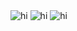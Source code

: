 <img src="https://raw.githubusercontent.com/RodrigoZelada/RodrigoZelada.github.io/master/images/ALMA.jpg" alt="hi" class="inline"/>

<img src="https://raw.githubusercontent.com/RodrigoZelada/RodrigoZelada.github.io/master/images/todas.png" alt="hi" class="inline"/>

<img src="https://raw.githubusercontent.com/RodrigoZelada/RodrigoZelada.github.io/master/images/M%3D05M0.png" alt="hi" class="inline"/>

